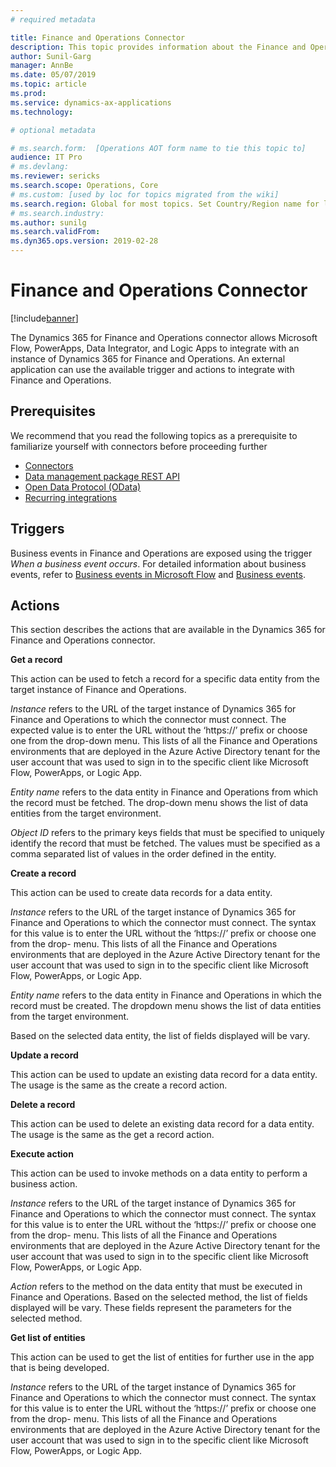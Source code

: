 ```yaml
---
# required metadata

title: Finance and Operations Connector
description: This topic provides information about the Finance and Operations Connector for Microsoft Flow and Logic Apps.
author: Sunil-Garg
manager: AnnBe
ms.date: 05/07/2019
ms.topic: article
ms.prod: 
ms.service: dynamics-ax-applications
ms.technology: 

# optional metadata

# ms.search.form:  [Operations AOT form name to tie this topic to]
audience: IT Pro
# ms.devlang: 
ms.reviewer: sericks
ms.search.scope: Operations, Core
# ms.custom: [used by loc for topics migrated from the wiki]
ms.search.region: Global for most topics. Set Country/Region name for localizations
# ms.search.industry: 
ms.author: sunilg
ms.search.validFrom:
ms.dyn365.ops.version: 2019-02-28
---
```


# Finance and Operations Connector

[!include[banner](../includes/banner.md)]

The Dynamics 365 for Finance and Operations connector allows Microsoft Flow, PowerApps, Data Integrator, and Logic Apps to integrate with an instance of Dynamics 365 for Finance and Operations. An external application can use the available trigger and actions to integrate with Finance and Operations.

## Prerequisites
We recommend that you read the following topics as a prerequisite to familiarize yourself with connectors before proceeding further

- [Connectors](https://docs.microsoft.com/connectors/) 
- [Data management package REST API](https://docs.microsoft.com/dynamics365/unified-operations/dev-itpro/data-entities/data-management-api?toc=/fin-and-ops/toc.json)
- [Open Data Protocol (OData)](https://docs.microsoft.com/dynamics365/unified-operations/dev-itpro/data-entities/odata?toc=/fin-and-ops/toc.json) 
- [Recurring integrations](https://docs.microsoft.com/dynamics365/unified-operations/dev-itpro/data-entities/recurring-integrations?toc=/fin-and-ops/toc.json) 

## Triggers
Business events in Finance and Operations are exposed using the trigger *When a business event occurs*. For detailed information about business events, refer to [Business events in Microsoft Flow](https://docs.microsoft.com/dynamics365/unified-operations/dev-itpro/business-events/business-events-flow) and [Business events](https://docs.microsoft.com/dynamics365/unified-operations/dev-itpro/business-events/home-page).

## Actions

This section describes the actions that are available in the Dynamics 365 for Finance and Operations connector.

**Get a record**

This action can be used to fetch a record for a specific data entity from the target instance of Finance and Operations.

*Instance* refers to the URL of the target instance of Dynamics 365 for Finance and Operations to which the connector must connect. The expected value is to enter the URL without the ‘https://’ prefix or choose one from the drop-down menu. This lists of all the Finance and Operations environments that are deployed in the Azure Active Directory tenant for the user account that was used to sign in to the specific client like Microsoft Flow, PowerApps, or Logic App.

*Entity name* refers to the data entity in Finance and Operations from which the record must be fetched. The drop-down menu shows the list of data entities from the target environment.

*Object ID* refers to the primary keys fields that must be specified to uniquely identify the record that must be fetched. The values must be specified as a comma separated list of values in the order defined in the entity.

**Create a record**

This action can be used to create data records for a data entity.

*Instance* refers to the URL of the target instance of Dynamics 365 for Finance and Operations to which the connector must connect. The syntax for this value is to enter the URL without the ‘https://’ prefix or choose one from the drop- menu. This lists of all the Finance and Operations environments that are deployed in the Azure Active Directory tenant for the user account that was used to sign in to the specific client like Microsoft Flow, PowerApps, or Logic App.

*Entity name* refers to the data entity in Finance and Operations in which the record must be created. The dropdown menu shows the list of data entities from the target environment.

Based on the selected data entity, the list of fields displayed will be vary.

**Update a record**

This action can be used to update an existing data record for a data entity. The usage is the same as the create a record action.

**Delete a record**

This action can be used to delete an existing data record for a data entity. The usage is the same as the get a record action.

**Execute action**

This action can be used to invoke methods on a data entity to perform a business action.

*Instance* refers to the URL of the target instance of Dynamics 365 for Finance and Operations to which the connector must connect. The syntax for this value is to enter the URL without the ‘https://’ prefix or choose one from the drop- menu. This lists of all the Finance and Operations environments that are deployed in the Azure Active Directory tenant for the user account that was used to sign in to the specific client like Microsoft Flow, PowerApps, or Logic App.

*Action* refers to the method on the data entity that must be executed in Finance and Operations. Based on the selected method, the list of fields displayed will be vary. These fields represent the parameters for the selected method.

**Get list of entities**

This action can be used to get the list of entities for further use in the app that is being developed.

*Instance* refers to the URL of the target instance of Dynamics 365 for Finance and Operations to which the connector must connect. The syntax for this value is to enter the URL without the ‘https://’ prefix or choose one from the drop- menu. This lists of all the Finance and Operations environments that are deployed in the Azure Active Directory tenant for the user account that was used to sign in to the specific client like Microsoft Flow, PowerApps, or Logic App.
